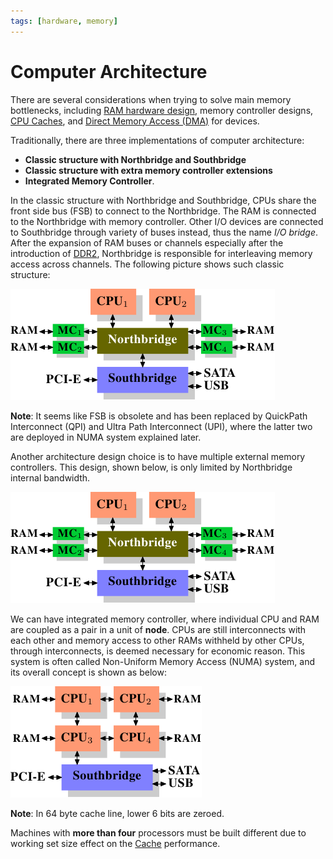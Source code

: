 ```yaml
---
tags: [hardware, memory]
---
```


# Computer Architecture

There are several considerations when trying to solve main memory bottlenecks,
including [RAM hardware design](202403132022.md), memory controller designs,
[CPU Caches](202403191017.md), and [Direct Memory Access (DMA)](202403151658.md)
for devices.


Traditionally, there are three implementations of computer architecture:
- **Classic structure with Northbridge and Southbridge**
- **Classic structure with extra memory controller extensions**
- **Integrated Memory Controller**.

In the classic structure with Northbridge and Southbridge, CPUs share the front
side bus (FSB) to connect to the Northbridge. The RAM is connected to the
Northbridge with memory controller. Other I/O devices are connected to
Southbridge through variety of buses instead, thus the name *I/O bridge*. After
the expansion of RAM buses or channels especially after the introduction of
[DDR2](202403150636.md), Northbridge is responsible for interleaving memory
access across channels. The following picture shows such classic structure:

![Classic structure with Northbridge and Southbridge](pic/classic-computer-structure-northbridge-with-external-controllers.png)

**Note**: It seems like FSB is obsolete and has been replaced by QuickPath
Interconnect (QPI) and Ultra Path Interconnect (UPI), where the latter two are
deployed in NUMA system explained later.

Another architecture design choice is to have multiple external memory
controllers. This design, shown below, is only limited by Northbridge internal
bandwidth.

![Classic structure with extra memory controller extensions](pic/classic-computer-structure-northbridge-with-external-controllers.png)

We can have integrated memory controller, where individual CPU and RAM are
coupled as a pair in a unit of **node**. CPUs are still interconnects with each
other and memory access to other RAMs withheld by other CPUs, through
interconnects, is deemed necessary for economic reason. This system is often
called Non-Uniform Memory Access (NUMA) system, and its overall concept is shown
as below:

![Integrated Memory Controller](pic/integrated-memory-controller.png)

**Note**: In 64 byte cache line, lower 6 bits are zeroed.

Machines with **more than four** processors must be built different due to
working set size effect on the [Cache](202403191017.md) performance.
